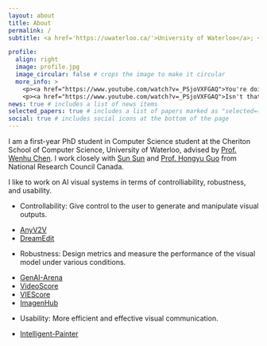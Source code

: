 ```yaml
---
layout: about
title: About
permalink: /
subtitle: <a href='https://uwaterloo.ca/'>University of Waterloo</a>; <a href='https://vectorinstitute.ai/'>Vector Institute</a>;

profile:
  align: right
  image: profile.jpg
  image_circular: false # crops the image to make it circular
  more_info: >
    <p><a href="https://www.youtube.com/watch?v=_PSjoVXFGAQ">You're doing what you love.</a></p>
    <p><a href="https://www.youtube.com/watch?v=_PSjoVXFGAQ">Isn't that enough?</a></p>
news: true # includes a list of news items
selected_papers: true # includes a list of papers marked as "selected={true}"
social: true # includes social icons at the bottom of the page
---
```


I am a first-year PhD student in Computer Science student at the Cheriton School of Computer Science, University of Waterloo, advised by [Prof. Wenhu Chen](https://wenhuchen.github.io/). I work closely with [Sun Sun](https://scholar.google.ca/citations?user=2X_jP6kAAAAJ&hl=en) and [Prof. Hongyu Guo](https://uniweb.uottawa.ca/view/profile/members/4499) from National Research Council Canada.

I like to work on AI visual systems in terms of controlliability, robustness, and usability.

- Controllability: Give control to the user to generate and manipulate visual outputs.

* [AnyV2V](https://kuwingfung.github.io/publications/)
* [DreamEdit](https://kuwingfung.github.io/publications/)

- Robustness: Design metrics and measure the performance of the visual model under various conditions.

* [GenAI-Arena](https://kuwingfung.github.io/publications/)
* [VideoScore](https://kuwingfung.github.io/publications/)
* [VIEScore](https://kuwingfung.github.io/publications/)
* [ImagenHub](https://kuwingfung.github.io/publications/)

- Usability: More efficient and effective visual communication.

* [Intelligent-Painter](https://kuwingfung.github.io/publications/)
